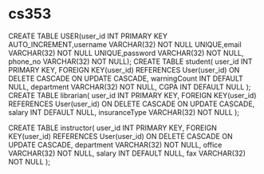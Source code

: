 # cs353

CREATE TABLE USER(user_id INT PRIMARY KEY AUTO_INCREMENT,username VARCHAR(32) NOT NULL UNIQUE,email VARCHAR(32) NOT NULL UNIQUE,password VARCHAR(32) NOT NULL, phone_no  VARCHAR(32) NOT NULL);
CREATE TABLE student(
             	user_id INT PRIMARY KEY,
             	FOREIGN KEY(user_id) REFERENCES User(user_id)
                                  ON DELETE CASCADE
                                  ON UPDATE CASCADE,
				warningCount INT DEFAULT NULL,
              	department VARCHAR(32) NOT NULL,
              	CGPA INT DEFAULT NULL
);
CREATE TABLE librarian(
             	user_id INT PRIMARY KEY,
             	FOREIGN KEY(user_id) REFERENCES User(user_id)
                                  ON DELETE CASCADE
                                  ON UPDATE CASCADE,
              	salary INT DEFAULT NULL,
              	insuranceType VARCHAR(32) NOT NULL
);

CREATE TABLE instructor(
             	user_id INT PRIMARY KEY,
             	FOREIGN KEY(user_id) REFERENCES User(user_id)
                                  ON DELETE CASCADE
                                  ON UPDATE CASCADE,
              	department VARCHAR(32) NOT NULL,
              	office VARCHAR(32) NOT NULL,
              	salary INT DEFAULT NULL,
				fax VARCHAR(32) NOT NULL
);
